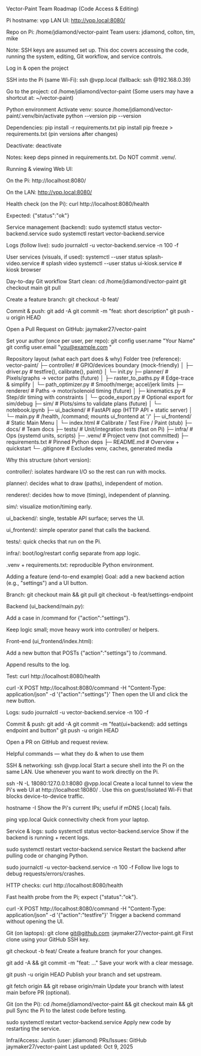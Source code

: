 Vector-Paint Team Roadmap (Code Access & Editing)

Pi hostname: vpp
LAN UI: http://vpp.local:8080/

Repo on Pi: /home/jdiamond/vector-paint
Team users: jdiamond, colton, tim, mike

Note: SSH keys are assumed set up. This doc covers accessing the code, running the system, editing, Git workflow, and service controls.

Log in & open the project

SSH into the Pi (same Wi-Fi):
ssh <your-username>@vpp.local
(fallback: ssh <your-username>@192.168.0.39)

Go to the project:
cd /home/jdiamond/vector-paint
(Some users may have a shortcut at: ~/vector-paint)

Python environment
Activate venv:
source /home/jdiamond/vector-paint/.venv/bin/activate
python --version
pip --version

Dependencies:
pip install -r requirements.txt
pip install <package>
pip freeze > requirements.txt (pin versions after changes)

Deactivate:
deactivate

Notes: keep deps pinned in requirements.txt. Do NOT commit .venv/.

Running & viewing
Web UI:

On the Pi: http://localhost:8080/

On the LAN: http://vpp.local:8080/

Health check (on the Pi):
curl http://localhost:8080/health

Expected: {"status":"ok"}

Service management (backend):
sudo systemctl status vector-backend.service
sudo systemctl restart vector-backend.service

Logs (follow live):
sudo journalctl -u vector-backend.service -n 100 -f

User services (visuals, if used):
systemctl --user status splash-video.service # splash video
systemctl --user status ui-kiosk.service # kiosk browser

Day-to-day Git workflow
Start clean:
cd /home/jdiamond/vector-paint
git checkout main
git pull

Create a feature branch:
git checkout -b feat/<short-name>

Commit & push:
git add -A
git commit -m "feat: short description"
git push -u origin HEAD

Open a Pull Request on GitHub:
jaymaker27/vector-paint

Set your author (once per user, per repo):
git config user.name "Your Name"
git config user.email "you@example.com
"

Repository layout (what each part does & why)
Folder tree (reference):
vector-paint/
├─ controller/ # GPIO/devices boundary (mock-friendly)
│ ├─ driver.py # testfire(), calibrate(), paint()
│ └─ init.py
├─ planner/ # Pixels/graphs → vector paths (future)
│ ├─ raster_to_paths.py # Edge-trace & simplify
│ └─ path_optimizer.py # Smooth/merge; accel/jerk limits
├─ renderer/ # Paths → motor/solenoid timing (future)
│ ├─ kinematics.py # Step/dir timing with constraints
│ └─ gcode_export.py # Optional export for sim/debug
├─ sim/ # Plots/sims to validate plans (future)
│ └─ notebook.ipynb
├─ ui_backend/ # FastAPI app (HTTP API + static server)
│ └─ main.py # /health, /command; mounts ui_frontend at '/'
├─ ui_frontend/ # Static Main Menu
│ └─ index.html # Calibrate / Test Fire / Paint (stub)
├─ docs/ # Team docs
├─ tests/ # Unit/integration tests (fast on Pi)
├─ infra/ # Ops (systemd units, scripts)
├─ .venv/ # Project venv (not committed)
├─ requirements.txt # Pinned Python deps
├─ README.md # Overview + quickstart
└─ .gitignore # Excludes venv, caches, generated media

Why this structure (short version):

controller/: isolates hardware I/O so the rest can run with mocks.

planner/: decides what to draw (paths), independent of motion.

renderer/: decides how to move (timing), independent of planning.

sim/: visualize motion/timing early.

ui_backend/: single, testable API surface; serves the UI.

ui_frontend/: simple operator panel that calls the backend.

tests/: quick checks that run on the Pi.

infra/: boot/log/restart config separate from app logic.

.venv + requirements.txt: reproducible Python environment.

Adding a feature (end-to-end example)
Goal: add a new backend action (e.g., "settings") and a UI button.

Branch:
git checkout main && git pull
git checkout -b feat/settings-endpoint

Backend (ui_backend/main.py):

Add a case in /command for {"action":"settings"}.

Keep logic small; move heavy work into controller/ or helpers.

Front-end (ui_frontend/index.html):

Add a new button that POSTs {"action":"settings"} to /command.

Append results to the log.

Test:
curl http://localhost:8080/health

curl -X POST http://localhost:8080/command
 -H "Content-Type: application/json" -d '{"action":"settings"}'
Then open the UI and click the new button.

Logs:
sudo journalctl -u vector-backend.service -n 100 -f

Commit & push:
git add -A
git commit -m "feat(ui+backend): add settings endpoint and button"
git push -u origin HEAD

Open a PR on GitHub and request review.

Helpful commands — what they do & when to use them

SSH & networking:
ssh <user>@vpp.local
Start a secure shell into the Pi on the same LAN.
Use whenever you want to work directly on the Pi.

ssh -N -L 18080:127.0.0.1:8080 <user>@vpp.local
Create a local tunnel to view the Pi's web UI at http://localhost:18080/
.
Use this on guest/isolated Wi-Fi that blocks device-to-device traffic.

hostname -I
Show the Pi's current IPs; useful if mDNS (.local) fails.

ping vpp.local
Quick connectivity check from your laptop.

Service & logs:
sudo systemctl status vector-backend.service
Show if the backend is running + recent logs.

sudo systemctl restart vector-backend.service
Restart the backend after pulling code or changing Python.

sudo journalctl -u vector-backend.service -n 100 -f
Follow live logs to debug requests/errors/crashes.

HTTP checks:
curl http://localhost:8080/health

Fast health probe from the Pi; expect {"status":"ok"}.

curl -X POST http://localhost:8080/command
 -H "Content-Type: application/json" -d '{"action":"testfire"}'
Trigger a backend command without opening the UI.

Git (on laptops):
git clone git@github.com
:jaymaker27/vector-paint.git
First clone using your GitHub SSH key.

git checkout -b feat/<name>
Create a feature branch for your changes.

git add -A && git commit -m "feat: ..."
Save your work with a clear message.

git push -u origin HEAD
Publish your branch and set upstream.

git fetch origin && git rebase origin/main
Update your branch with latest main before PR (optional).

Git (on the Pi):
cd /home/jdiamond/vector-paint && git checkout main && git pull
Sync the Pi to the latest code before testing.

sudo systemctl restart vector-backend.service
Apply new code by restarting the service.

Infra/Access: Justin (user: jdiamond)
PRs/Issues: GitHub jaymaker27/vector-paint
Last updated: Oct 9, 2025
